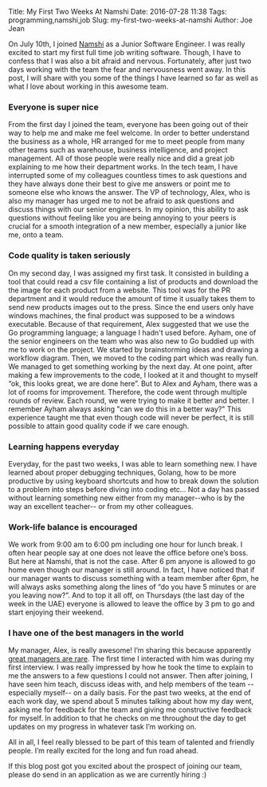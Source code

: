 Title: My First Two Weeks At Namshi
Date: 2016-07-28 11:38
Tags: programming,namshi,job
Slug: my-first-two-weeks-at-namshi
Author: Joe Jean

On July 10th, I joined [Namshi](https://namshi.com/) as a Junior Software Engineer. I was really excited to start my first full time job writing software. Though, I have to confess that I was also a bit afraid and nervous. Fortunately, after just two days working with the team the fear and nervousness went away. In this post, I will share with you some of the things I have learned so far as well as what I love about working in this awesome team.

### Everyone is super nice
From the first day I joined the team, everyone has been going out of their way to help me and make me feel welcome. In order to better understand the business as a whole, HR arranged for me to meet people from many other teams such as warehouse, business intelligence, and project management. All of those people were really nice and did a great job explaining to me how their department works. 
In the tech team, I have interrupted some of my colleagues countless times to ask questions and they have always done their best to give me answers or point me to someone else who knows the answer. The VP of technology, Alex, who is also my manager has urged me to not be afraid to ask questions and discuss things with our senior engineers. In my opinion, this ability to ask questions without feeling like you are being annoying to your peers is crucial for a smooth integration of a new member, especially a junior like me, onto a team.

### Code quality is taken seriously
On my second day, I was assigned my first task. It consisted in building a tool that could read a csv file containing a list of products and download the the image for each product from a website. This tool was for the PR department and it would reduce the amount of time it usually takes them to send new products images out to the press. Since the end users only have windows machines, the final product was supposed to be a windows executable. Because of that requirement, Alex suggested that we use the Go programming language; a language I hadn't used before. Ayham, one of the senior engineers on the team who was also new to Go buddied up with me to work on the project. 
We started by brainstorming ideas and drawing a workflow diagram. Then, we moved to the coding part which was really fun. We managed to get something working by the next day. At one point, after making a few improvements to the code, I looked at it and thought to myself “ok, this looks great, we are done here”. But to Alex and Ayham, there was a lot of rooms for improvement. Therefore, the code went through multiple rounds of review. Each round, we were trying to make it better and better. I remember Ayham always asking "can we do this in a better way?" This experience taught me that even though code will never be perfect, it is still possible to attain good quality code if we care enough.  

### Learning happens everyday
Everyday, for the past two weeks, I was able to learn something new. I have learned about proper debugging techniques, Golang, how to be more productive by using keyboard shortcuts and how to break down the solution to a problem into steps before diving into coding etc... Not a day has passed without learning something new either from my manager--who is by the way an excellent teacher-- or from my other colleagues. 

### Work-life balance is encouraged
We work from 9:00 am to 6:00 pm including one hour for lunch break. I often hear people say at one does not leave the office before one’s boss. But here at Namshi, that is not the case. After 6 pm anyone is allowed to go home even though our manager is still around. In fact, I have noticed that if our manager wants to discuss something with a team member after 6pm, he will always asks something along the lines of “do you have 5 minutes or are you leaving now?”. And to top it all off, on Thursdays (the last day of the week in the UAE) everyone is allowed to leave the office by 3 pm to go and start enjoying their weekend. 

### I have one of the best managers in the world
My manager, Alex, is really awesome! I’m sharing this because apparently [great managers are rare](https://hbr.org/2014/03/why-good-managers-are-so-rare/). The first time I interacted with him was during my first interview. I was really impressed by how he took the time to explain to me the answers to a few questions I could not answer. Then after joining, I have seen him teach, discuss ideas with, and help members  of the team --especially myself-- on a daily basis. 
For the past two weeks, at the end of each work day, we spend about 5 minutes talking about how my day went,  asking me for feedback for the team and giving me constructive feedback for myself. In addition to that he checks on me throughout the day to get updates on my progress in whatever task I’m working on.

All in all, I feel really blessed to be part of this team of talented and friendly people. I’m really excited for the long and fun road ahead. 

If this blog post got you excited  about the prospect of joining our team, please do send in an application as we are currently hiring :) 


